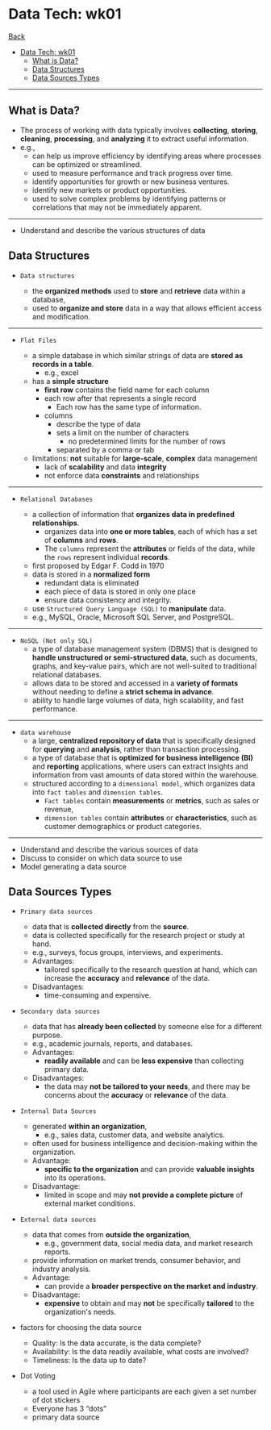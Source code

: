 # Data Tech: wk01

[Back](../data_tech.md)

- [Data Tech: wk01](#data-tech-wk01)
  - [What is Data?](#what-is-data)
  - [Data Structures](#data-structures)
  - [Data Sources Types](#data-sources-types)

---

## What is Data?

- The process of working with data typically involves **collecting**, **storing**, **cleaning**, **processing**, and **analyzing** it to extract useful information.
- e.g.,
  - can help us improve efficiency by identifying areas where processes can be optimized or streamlined.
  - used to measure performance and track progress over time.
  - identify opportunities for growth or new business ventures.
  - identify new markets or product opportunities.
  - used to solve complex problems by identifying patterns or correlations that may not be immediately apparent.

---

- Understand and describe the various structures of data

## Data Structures

- `Data structures`

  - the **organized methods** used to **store** and **retrieve** data within a database,
  - used to **organize and store** data in a way that allows efficient access and modification.

---

- `Flat Files`

  - a simple database in which similar strings of data are **stored as records in a table**.
    - e.g., excel
  - has a **simple structure**
    - **first row** contains the field name for each column
    - each row after that represents a single record
      - Each row has the same type of information.
    - columns
      - describe the type of data
      - sets a limit on the number of characters
        - no predetermined limits for the number of rows
      - separated by a comma or tab
  - limitations: **not** suitable for **large-scale**, **complex** data management
    - lack of **scalability** and data **integrity**
    - not enforce data **constraints** and relationships

---

- `Relational Databases`

  - a collection of information that **organizes data in predefined relationships**.
    - organizes data into **one or more tables**, each of which has a set of **columns** and **rows**.
    - The `columns` represent the **attributes** or fields of the data, while the `rows` represent individual **records**.
  - first proposed by Edgar F. Codd in 1970
  - data is stored in a **normalized form**
    - redundant data is eliminated
    - each piece of data is stored in only one place
    - ensure data consistency and integrity.
  - use `Structured Query Language (SQL)` to **manipulate** data.
  - e.g., MySQL, Oracle, Microsoft SQL Server, and PostgreSQL.

---

- `NoSQL (Not only SQL)`
  - a type of database management system (DBMS) that is designed to **handle unstructured or semi-structured data**, such as documents, graphs, and key-value pairs, which are not well-suited to traditional relational databases.
  - allows data to be stored and accessed in a **variety of formats** without needing to define a **strict schema in advance**.
  - ability to handle large volumes of data, high scalability, and fast performance.

---

- `data warehouse`
  - a large, **centralized repository of data** that is specifically designed for **querying** and **analysis**, rather than transaction processing.
  - a type of database that is **optimized for business intelligence (BI)** and **reporting** applications, where users can extract insights and information from vast amounts of data stored within the warehouse.
  - structured according to a `dimensional model`, which organizes data into `fact tables` and `dimension tables`.
    - `Fact tables` contain **measurements** or **metrics**, such as sales or revenue,
    - `dimension tables` contain **attributes** or **characteristics**, such as customer demographics or product categories.

---

- Understand and describe the various sources of data
- Discuss to consider on which data source to use
- Model generating a data source

## Data Sources Types

- `Primary data sources`

  - data that is **collected directly** from the **source**.
  - data is collected specifically for the research project or study at hand.
  - e.g., surveys, focus groups, interviews, and experiments.
  - Advantages:
    - tailored specifically to the research question at hand, which can increase the **accuracy** and **relevance** of the data.
  - Disadvantages:
    - time-consuming and expensive.

- `Secondary data sources`

  - data that has **already been collected** by someone else for a different purpose.
  - e.g., academic journals, reports, and databases.
  - Advantages:
    - **readily available** and can be **less expensive** than collecting primary data.
  - Disadvantages:
    - the data may **not be tailored to your needs**, and there may be concerns about the **accuracy** or **relevance** of the data.

- `Internal Data Sources`

  - generated **within an organization**,
    - e.g., sales data, customer data, and website analytics.
  - often used for business intelligence and decision-making within the organization.
  - Advantage:
    - **specific to the organization** and can provide **valuable insights** into its operations.
  - Disadvantage:
    - limited in scope and may **not provide a complete picture** of external market conditions.

- `External data sources`

  - data that comes from **outside the organization**,
    - e.g., government data, social media data, and market research reports.
  - provide information on market trends, consumer behavior, and industry analysis.
  - Advantage:
    - can provide a **broader perspective on the market and industry**.
  - Disadvantage:
    - **expensive** to obtain and may **not** be specifically **tailored** to the organization's needs.

- factors for choosing the data source

  - Quality: Is the data accurate, is the data complete?
  - Availability: Is the data readily available, what costs are involved?
  - Timeliness: Is the data up to date?

- Dot Voting
  - a tool used in Agile where participants are each given a set number of dot stickers
  - Everyone has 3 “dots”
  - primary data source
